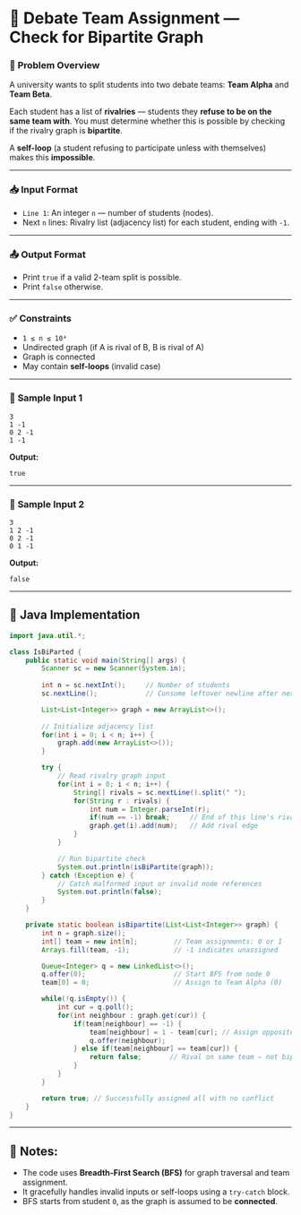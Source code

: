 # 🏫 Debate Team Assignment — Check for Bipartite Graph

### 📌 **Problem Overview**

A university wants to split students into two debate teams:
**Team Alpha** and **Team Beta**.

Each student has a list of **rivalries** — students they **refuse to be on the same team with**.
You must determine whether this is possible by checking if the rivalry graph is **bipartite**.

A **self-loop** (a student refusing to participate unless with themselves) makes this **impossible**.

---

### 📥 **Input Format**

* `Line 1`: An integer `n` — number of students (nodes).
* Next `n` lines: Rivalry list (adjacency list) for each student, ending with `-1`.

---

### 📤 **Output Format**

* Print `true` if a valid 2-team split is possible.
* Print `false` otherwise.

---

### ✅ **Constraints**

* `1 ≤ n ≤ 10⁴`
* Undirected graph (if A is rival of B, B is rival of A)
* Graph is connected
* May contain **self-loops** (invalid case)

---

### 🧪 **Sample Input 1**

```
3
1 -1
0 2 -1
1 -1
```

**Output:**

```
true
```

---

### 🧪 **Sample Input 2**

```
3
1 2 -1
0 2 -1
0 1 -1
```

**Output:**

```
false
```

---

## 🧠 Java Implementation

```java
import java.util.*;

class IsBiParted {
    public static void main(String[] args) {
        Scanner sc = new Scanner(System.in);
        
        int n = sc.nextInt();     // Number of students
        sc.nextLine();            // Consume leftover newline after nextInt()

        List<List<Integer>> graph = new ArrayList<>();
        
        // Initialize adjacency list
        for(int i = 0; i < n; i++) {
            graph.add(new ArrayList<>());
        }

        try {
            // Read rivalry graph input
            for(int i = 0; i < n; i++) {
                String[] rivals = sc.nextLine().split(" ");
                for(String r : rivals) {
                    int num = Integer.parseInt(r);
                    if(num == -1) break;     // End of this line's rival list
                    graph.get(i).add(num);   // Add rival edge
                }
            }

            // Run bipartite check
            System.out.println(isBiPartite(graph));
        } catch (Exception e) {
            // Catch malformed input or invalid node references
            System.out.println(false);
        }
    }

    private static boolean isBipartite(List<List<Integer>> graph) {
        int n = graph.size();
        int[] team = new int[n];         // Team assignments: 0 or 1
        Arrays.fill(team, -1);           // -1 indicates unassigned

        Queue<Integer> q = new LinkedList<>();
        q.offer(0);                      // Start BFS from node 0
        team[0] = 0;                     // Assign to Team Alpha (0)

        while(!q.isEmpty()) {
            int cur = q.poll();
            for(int neighbour : graph.get(cur)) {
                if(team[neighbour] == -1) {
                    team[neighbour] = 1 - team[cur]; // Assign opposite team
                    q.offer(neighbour);
                } else if(team[neighbour] == team[cur]) {
                    return false;       // Rival on same team — not bipartite
                }
            }
        }

        return true; // Successfully assigned all with no conflict
    }
}
```

---

## 🧾 Notes:

* The code uses **Breadth-First Search (BFS)** for graph traversal and team assignment.
* It gracefully handles invalid inputs or self-loops using a `try-catch` block.
* BFS starts from student `0`, as the graph is assumed to be **connected**.
